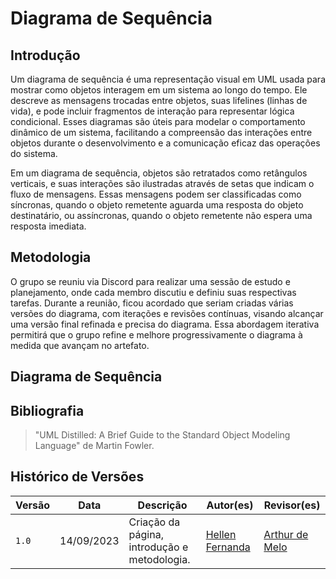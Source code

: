 # Diagrama de Sequência

## Introdução

Um diagrama de sequência é uma representação visual em UML usada para mostrar como objetos interagem em um sistema ao longo do tempo. Ele descreve as mensagens trocadas entre objetos, suas lifelines (linhas de vida), e pode incluir fragmentos de interação para representar lógica condicional. Esses diagramas são úteis para modelar o comportamento dinâmico de um sistema, facilitando a compreensão das interações entre objetos durante o desenvolvimento e a comunicação eficaz das operações do sistema.

Em um diagrama de sequência, objetos são retratados como retângulos verticais, e suas interações são ilustradas através de setas que indicam o fluxo de mensagens. Essas mensagens podem ser classificadas como síncronas, quando o objeto remetente aguarda uma resposta do objeto destinatário, ou assíncronas, quando o objeto remetente não espera uma resposta imediata.

## Metodologia

O grupo se reuniu via Discord para realizar uma sessão de estudo e planejamento, onde cada membro discutiu e definiu suas respectivas tarefas. Durante a reunião, ficou acordado que seriam criadas várias versões do diagrama, com iterações e revisões contínuas, visando alcançar uma versão final refinada e precisa do diagrama. Essa abordagem iterativa permitirá que o grupo refine e melhore progressivamente o diagrama à medida que avançam no artefato.

## Diagrama de Sequência

## Bibliografia

> "UML Distilled: A Brief Guide to the Standard Object Modeling Language" de Martin Fowler.


## Histórico de Versões

| Versão | Data       | Descrição                                    | Autor(es)                                        | Revisor(es)                                      |
| ------ | ---------- | -------------------------------------------- | ------------------------------------------------ | ------------------------------------------------ |
| `1.0`  | 14/09/2023 | Criação da página, introdução e metodologia.    |  [Hellen Fernanda](https://github.com/Hellen159) |  [Arthur de Melo](https://github.com/arthurmlv) |

